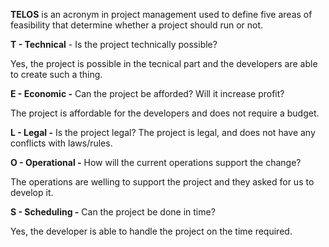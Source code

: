 **TELOS** is an acronym in project management used to define five areas of feasibility that determine whether
a project should run or not. 

**T - Technical** - Is the project technically possible?

Yes, the project is possible in the tecnical part and the developers are able to create such a thing.

**E - Economic -** Can the project be afforded? Will it increase profit?

The project is affordable for the developers and does not require a budget.

**L - Legal -** Is the project legal?
The project is legal, and does not have any conflicts with laws/rules. 

**O - Operational -** How will the current operations support the change?

The operations are welling to support the project and they asked for us to develop it. 

**S - Scheduling -** Can the project be done in time?

Yes, the developer is able to handle the project on the time required. 
